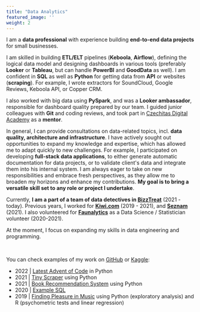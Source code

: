 ```yaml
---
title: "Data Analytics"
featured_image: ''
weight: 2
---
```


I am a **data professional** with experience building **end-to-end data projects** for small businesses. 

I am skilled in building **ETL/ELT** pipelines (**Keboola**, **Airflow**), defining the logical data model and designing dashboards in various tools (preferably **Looker** or **Tableau**, but can handle **PowerBI** and **GoodData** as well). I am confident in **SQL** as well as **Python** for getting data from **API** or websites (**scraping**). For example, I wrote extractors for SoundCloud, Google Reviews, Keboola API, or Copper CRM.

I also worked with big data using **PySpark**, and was a **Looker ambassador**, responsible for dashboard quality prepared by our team. I guided junior colleagues with **Git** and coding reviews, and took part in [Czechitas Digital Academy](https://www.czechitas.cz/tema/digitalni-akademie) as a **mentor**.

In general, I can provide consultations on data-related topics, incl. **data quality, architecture and infrastructure**. I have actively sought out opportunities to expand my knowledge and expertise, which has allowed me to adapt quickly to new challenges. For example, I participated on developing **full-stack data applications**, to either generate automatic documentation for data projects, or to validate client's data and integrate them into his internal system. I am always eager to take on new responsibilities and embrace fresh perspectives, as they allow me to broaden my horizons and enhance my contributions. **My goal is to bring a versatile skill set to any role or project I undertake**.

Currently, **I am a part of a team of data detectives in [BizzTreat](https://www.bizztreat.com)** (2021 - today). Previous years, I worked for **[Kiwi.com](https://www.kiwi.com/en/pages/content/about)** (2019 - 2021), and **[Seznam](https://o.seznam.cz/en/about-us/)** (2021). I also volunteered for **[Faunalytics](https://faunalytics.org)** as a Data Science / Statistician volunteer (2020-2021).

At the moment, I focus on expanding my skills in data engineering and programming.

&nbsp;

You can check examples of my work on [GitHub](https://github.com/renehlavova) or [Kaggle](https://www.kaggle.com/renehlavova):
* 2022 | [Latest Advent of Code](https://github.com/renehlavova/advent-of-code/tree/master/2022) in Python
* 2021 | [Tiny Scraper](https://github.com/renehlavova/bike-scraper) using Python
* 2021 | [Book Recommendation System](https://www.kaggle.com/renehlavova/recommender-system-for-books) using Python
* 2020 | [Example SQL](https://github.com/renehlavova/dtse)
* 2019 | [Finding Pleasure in Music](https://github.com/renehlavova/finding-pleasure-in-music) using Python (exploratory analysis) and R (psychometric tests and linear regression)